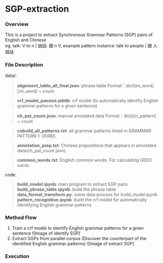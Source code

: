 # SGP-extraction

### Overview
This is a project to extract Synchronous Grammar Patterns (SGP) pairs of English and Chinese\
eg. talk: V to n | 說話: 跟 n V, example pattern instance: talk to people | 跟 人 說話

### File Description
data/:
> **alignment_table_all_final.json**: phrase table
  Format：dict[en_word][ch_word] = count
  
> **crf_model_passive.joblib**: crf model (to automatically identify English grammar patterns for a given sentence)

> **ch_pat_count.json**: manual annotated data
  Format：dict[ch_pattern] = count
  
> **cobuild_all_patterns.txt**: all grammar patterns listed in GRAMMAR PATTERN 1: VERBS

> **annotation_prep.txt**: Chinese prepositions that appears in annotated data(ch_pat_count.json)

> **common_words.txt**: English common words. For calculating GDEX socre.

code:
> **build_model.ipynb**: main program to extract SGP pairs\
> **build_phrase_table.ipynb**: build the phrase table\
> **data_format_transform.py**: some data process for build_model.ipynb\
> **pattern_recognition.ipynb**: build the crf model for automatically identifying English grammar patterns

### Method Flow
1. Train a crf model to identify English grammar patterns for a given sentence
![Image of identify EGP]
2. Extract SGPs from parallel corpus (Discover the counterpart of the identified English grammar patterns)
![Image of extract SGP]

### Execution
